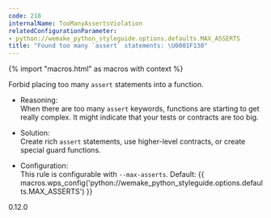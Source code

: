 ```yaml
---
code: 218
internalName: TooManyAssertsViolation
relatedConfigurationParameter:
- python://wemake_python_styleguide.options.defaults.MAX_ASSERTS
title: "Found too many `assert` statements: \U0001F130"
---
```


{% import "macros.html" as macros with context %}

Forbid placing too many `assert` statements into a function.

  - Reasoning:  
    When there are too many `assert` keywords, functions are starting to
    get really complex. It might indicate that your tests or contracts
    are too big.

  - Solution:  
    Create rich `assert` statements, use higher-level contracts, or
    create special guard functions.

  - Configuration:  
    This rule is configurable with `--max-asserts`. Default:
    {{ macros.wps_config('python://wemake_python_styleguide.options.defaults.MAX_ASSERTS') }}

<div class="versionadded">

0.12.0

</div>